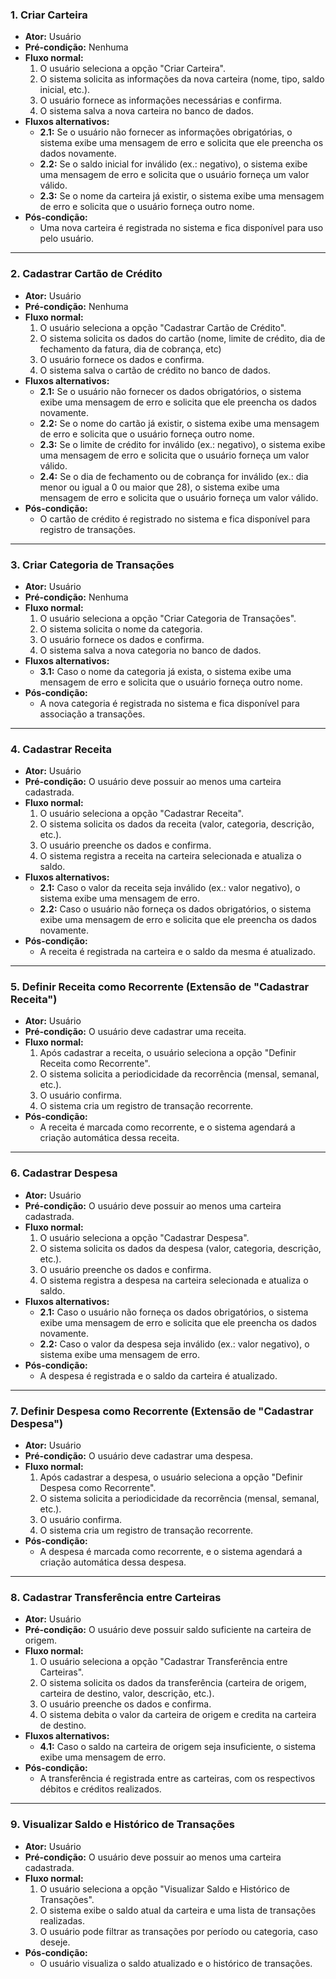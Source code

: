 ### 1. Criar Carteira
- **Ator:** Usuário
- **Pré-condição:** Nenhuma
- **Fluxo normal:**
  1. O usuário seleciona a opção "Criar Carteira".
  2. O sistema solicita as informações da nova carteira (nome, tipo, saldo inicial, etc.).
  3. O usuário fornece as informações necessárias e confirma.
  4. O sistema salva a nova carteira no banco de dados.
- **Fluxos alternativos:**
  - **2.1:** Se o usuário não fornecer as informações obrigatórias, o sistema exibe uma mensagem de erro e solicita que ele preencha os dados novamente.
  - **2.2:** Se o saldo inicial for inválido (ex.: negativo), o sistema exibe uma mensagem de erro e solicita que o usuário forneça um valor válido.
  - **2.3:** Se o nome da carteira já existir, o sistema exibe uma mensagem de erro e solicita que o usuário forneça outro nome.
- **Pós-condição:**
  - Uma nova carteira é registrada no sistema e fica disponível para uso pelo usuário.

---

### 2. Cadastrar Cartão de Crédito
- **Ator:** Usuário
- **Pré-condição:** Nenhuma
- **Fluxo normal:**
  1. O usuário seleciona a opção "Cadastrar Cartão de Crédito".
  2. O sistema solicita os dados do cartão (nome, limite de crédito, dia de fechamento da fatura, dia de cobrança, etc)
  3. O usuário fornece os dados e confirma.
  4. O sistema salva o cartão de crédito no banco de dados.
- **Fluxos alternativos:**
  - **2.1:** Se o usuário não fornecer os dados obrigatórios, o sistema exibe uma mensagem de erro e solicita que ele preencha os dados novamente.
  - **2.2:** Se o nome do cartão já existir, o sistema exibe uma mensagem de erro e solicita que o usuário forneça outro nome.
  - **2.3:** Se o limite de crédito for inválido (ex.: negativo), o sistema exibe uma mensagem de erro e solicita que o usuário forneça um valor válido.
  - **2.4:** Se o dia de fechamento ou de cobrança for inválido (ex.: dia menor ou igual a 0 ou maior que 28), o sistema exibe uma mensagem de erro e solicita que o usuário forneça um valor válido.
- **Pós-condição:**
  - O cartão de crédito é registrado no sistema e fica disponível para registro de transações.

---

### 3. Criar Categoria de Transações
- **Ator:** Usuário
- **Pré-condição:** Nenhuma
- **Fluxo normal:**
  1. O usuário seleciona a opção "Criar Categoria de Transações".
  2. O sistema solicita o nome da categoria.
  3. O usuário fornece os dados e confirma.
  4. O sistema salva a nova categoria no banco de dados.
- **Fluxos alternativos:**
  - **3.1:** Caso o nome da categoria já exista, o sistema exibe uma mensagem de erro e solicita que o usuário forneça outro nome.
- **Pós-condição:**
  - A nova categoria é registrada no sistema e fica disponível para associação a transações.

---

### 4. Cadastrar Receita
- **Ator:** Usuário
- **Pré-condição:** O usuário deve possuir ao menos uma carteira cadastrada.
- **Fluxo normal:**
  1. O usuário seleciona a opção "Cadastrar Receita".
  2. O sistema solicita os dados da receita (valor, categoria, descrição, etc.).
  3. O usuário preenche os dados e confirma.
  4. O sistema registra a receita na carteira selecionada e atualiza o saldo.
- **Fluxos alternativos:**
  - **2.1:** Caso o valor da receita seja inválido (ex.: valor negativo), o sistema exibe uma mensagem de erro.
  - **2.2:** Caso o usuário não forneça os dados obrigatórios, o sistema exibe uma mensagem de erro e solicita que ele preencha os dados novamente. 
- **Pós-condição:**
  - A receita é registrada na carteira e o saldo da mesma é atualizado.

---

### 5. Definir Receita como Recorrente (Extensão de "Cadastrar Receita")
- **Ator:** Usuário
- **Pré-condição:** O usuário deve cadastrar uma receita.
- **Fluxo normal:**
  1. Após cadastrar a receita, o usuário seleciona a opção "Definir Receita como Recorrente".
  2. O sistema solicita a periodicidade da recorrência (mensal, semanal, etc.).
  3. O usuário confirma.
  4. O sistema cria um registro de transação recorrente.
- **Pós-condição:**
  - A receita é marcada como recorrente, e o sistema agendará a criação automática dessa receita.

---

### 6. Cadastrar Despesa
- **Ator:** Usuário
- **Pré-condição:** O usuário deve possuir ao menos uma carteira cadastrada.
- **Fluxo normal:**
  1. O usuário seleciona a opção "Cadastrar Despesa".
  2. O sistema solicita os dados da despesa (valor, categoria, descrição, etc.).
  3. O usuário preenche os dados e confirma.
  4. O sistema registra a despesa na carteira selecionada e atualiza o saldo.
- **Fluxos alternativos:**
  - **2.1:** Caso o usuário não forneça os dados obrigatórios, o sistema exibe uma mensagem de erro e solicita que ele preencha os dados novamente.
  - **2.2:** Caso o valor da despesa seja inválido (ex.: valor negativo), o sistema exibe uma mensagem de erro.
- **Pós-condição:**
  - A despesa é registrada e o saldo da carteira é atualizado.

---

### 7. Definir Despesa como Recorrente (Extensão de "Cadastrar Despesa")
- **Ator:** Usuário
- **Pré-condição:** O usuário deve cadastrar uma despesa.
- **Fluxo normal:**
  1. Após cadastrar a despesa, o usuário seleciona a opção "Definir Despesa como Recorrente".
  2. O sistema solicita a periodicidade da recorrência (mensal, semanal, etc.).
  3. O usuário confirma.
  4. O sistema cria um registro de transação recorrente.
- **Pós-condição:**
  - A despesa é marcada como recorrente, e o sistema agendará a criação automática dessa despesa.

---

### 8. Cadastrar Transferência entre Carteiras
- **Ator:** Usuário
- **Pré-condição:** O usuário deve possuir saldo suficiente na carteira de origem.
- **Fluxo normal:**
  1. O usuário seleciona a opção "Cadastrar Transferência entre Carteiras".
  2. O sistema solicita os dados da transferência (carteira de origem, carteira de destino, valor, descrição, etc.).
  3. O usuário preenche os dados e confirma.
  4. O sistema debita o valor da carteira de origem e credita na carteira de destino.
- **Fluxos alternativos:**
  - **4.1:** Caso o saldo na carteira de origem seja insuficiente, o sistema exibe uma mensagem de erro.
- **Pós-condição:**
  - A transferência é registrada entre as carteiras, com os respectivos débitos e créditos realizados.

---

### 9. Visualizar Saldo e Histórico de Transações
- **Ator:** Usuário
- **Pré-condição:** O usuário deve possuir ao menos uma carteira cadastrada.
- **Fluxo normal:**
  1. O usuário seleciona a opção "Visualizar Saldo e Histórico de Transações".
  2. O sistema exibe o saldo atual da carteira e uma lista de transações realizadas.
  3. O usuário pode filtrar as transações por período ou categoria, caso deseje.
- **Pós-condição:**
  - O usuário visualiza o saldo atualizado e o histórico de transações.
